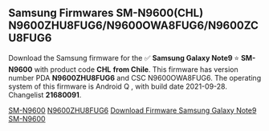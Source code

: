 <h2>Samsung Firmwares SM-N9600(CHL) N9600ZHU8FUG6/N9600OWA8FUG6/N9600ZCU8FUG6</h2>
Download the Samsung firmware for the ✅ <strong>Samsung Galaxy Note9 </strong> ⭐ <strong>SM-N9600</strong> with product code <strong>CHL</strong> <strong> from Chile</strong>. This firmware has version number PDA <strong>N9600ZHU8FUG6</strong> and CSC N9600OWA8FUG6. The operating system of this firmware is Android Q , with build date 2021-09-28. Changelist <strong>21680091</strong>.


[SM-N9600](https://samfirm.shop/samsung/model/SM-N9600)
[N9600ZHU8FUG6](https://samfirm.shop/samsung/pda/N9600ZHU8FUG6)
[Download Firmware Samsung Galaxy Note9 SM-N9600](https://samfirm.shop/samsung/firmware/460610)
